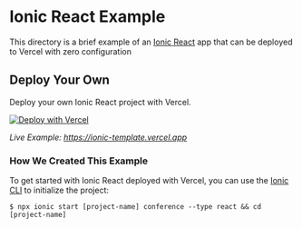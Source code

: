 # Ionic React Example

This directory is a brief example of an [Ionic React](https://ionicframework.com/docs/react/overview) app that can be deployed to Vercel with zero configuration

## Deploy Your Own

Deploy your own Ionic React project with Vercel.

[![Deploy with Vercel](https://vercel.com/button)](https://vercel.com/new/clone?repository-url=https://github.com/vercel/examples/tree/main/framework-boilerplates/ionic-react&template=ionic-react)

_Live Example: https://ionic-template.vercel.app_

### How We Created This Example

To get started with Ionic React deployed with Vercel, you can use the [Ionic CLI](https://ionicframework.com/docs/cli) to initialize the project:

```shell
$ npx ionic start [project-name] conference --type react && cd [project-name]
```
